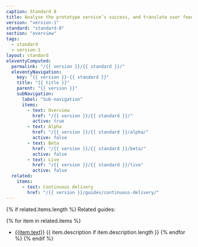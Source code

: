```yaml
---
caption: Standard 8
title: Analyse the prototype service’s success, and translate user feedback into features and tasks for the next phase of development.
version: "version-1"
standard: "standard-8"
section: "overview"
tags:
  - standard
  - version-1
layout: standard
eleventyComputed:
  permalink: "/{{ version }}/{{ standard }}/"
  eleventyNavigation:
    key: "{{ version }}-{{ standard }}"
    title: "{{ title }}"
    parent: "{{ version }}"
    subNavigation:
      label: "Sub-navigation"
      items:
        - text: Overview
          href: "/{{ version }}/{{ standard }}/"
          active: true
        - text: Alpha
          href: "/{{ version }}/{{ standard }}/alpha/"
          active: false
        - text: Beta
          href: "/{{ version }}/{{ standard }}/beta/"
          active: false
        - text: Live
          href: "/{{ version }}/{{ standard }}/live"
          active: false
  related:
    items:
      - text: Continuous delivery
        href: "/{{ version }}/guides/continuous-delivery/"
---
```


{% if related.items.length %}
Related guides:

{% for item in related.items %}

- [{{item.text}}]({{item.href}})
  {{ item.description if item.description.length }}
{% endfor %}
{% endif %}
